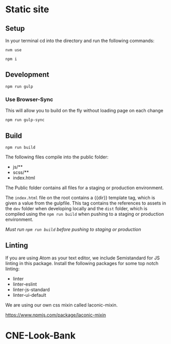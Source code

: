 # Static site
## Setup
In your terminal cd into the directory and run the following commands:

`nvm use`

`npm i`

## Development
`npm run gulp`

### Use Browser-Sync 
This will allow you to build on the fly without loading page on each change

`npm run gulp-sync`

## Build

`npm run build`

The following files compile into the public folder:

* js/**
* scss/**
* index.html

The Public folder contains all files for a staging or production environment.

The `index.html` file on the root contains a {{dir}} template tag, which is given a value from the gulpfile. This tag contains the references to assets in the `dev` folder when developing locally and the `dist` folder, which is compiled using the `npm run build` when pushing to a staging or production environment.

*Must run `npm run build` before pushing to staging or production*

## Linting
If you are using Atom as your text editor, we include Semistandard for JS linting in this package.
Install the following packages for some top notch linting:
- linter
- linter-eslint
- linter-js-standard
- linter-ui-default

We are using our own css mixin called laconic-mixin.

https://www.npmjs.com/package/laconic-mixin
# CNE-Look-Bank
